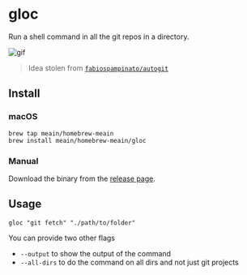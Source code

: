 # gloc

Run a shell command in all the git repos in a directory.

![gif](https://i.imgur.com/Ss2B2kR.gif)


> Idea stolen from [`fabiospampinato/autogit`](https://github.com/fabiospampinato/autogit)


## Install

### macOS

```
brew tap meain/homebrew-meain
brew install meain/homebrew-meain/gloc
```

### Manual

Download the binary from the [release page](https://github.com/meain/gloc/releases).

## Usage

```
gloc "git fetch" "./path/to/folder"
```

You can provide two other flags

- `--output` to show the output of the command
- `--all-dirs` to do the command on all dirs and not just git projects
